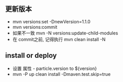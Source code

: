 ## 更新版本
* mvn versions:set -DnewVersion=1.1.0
* mvn versions:commit
* 如果不一致 mvn -N versions:update-child-modules  
* 在 commit之前, 记得执行 mvn clean install -N

## install or deploy
* 设置 属性 - particle.version to ${version}
* mvn -P up clean install -Dmaven.test.skip=true
